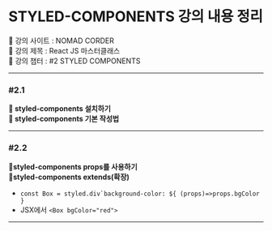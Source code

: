 # STYLED-COMPONENTS 강의 내용 정리

📍 강의 사이트 : NOMAD CORDER  
📍 강의 제목 : React JS 마스터클래스  
📍 강의 챕터 : #2 STYLED COMPONENTS

---

### #2.1

**📗 styled-components 설치하기**  
**📗 styled-components 기본 작성법**

---

### #2.2

**📗styled-components props를 사용하기**  
**📗styled-components extends(확장)**

- `` const Box = styled.div`background-color: ${ (props)=>props.bgColor } ``
- JSX에서 `<Box bgColor="red">`

---
